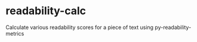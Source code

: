 # readability-calc
Calculate various readability scores for a piece of text using py-readability-metrics
